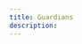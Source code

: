 ```yaml
---
title: Guardians
description:  
---
```


<!--
[link](#){target=\_blank}
`
!!! note
```js
--8<-- 'code/learn/infrastructure/VAAs/header.js'
```
-->